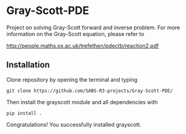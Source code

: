 # Gray-Scott-PDE

Project on solving Gray-Scott forward and inverse problem. For more information on the Gray-Scott equation, please refer to

http://people.maths.ox.ac.uk/trefethen/pdectb/reaction2.pdf


## Installation

Clone repository by opening the terminal and typing

```
git clone https://github.com/SABS-R3-projects/Gray-Scott-PDE/
```

Then install the grayscott module and all dependencies with
```
pip install .
```

Congratulations! You successfully installed grayscott.
